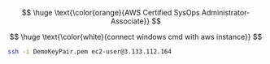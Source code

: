 $$
\huge \text{\color{orange}{AWS Certified SysOps Administrator-Associate}}
$$

$$
\huge \text{\color{white}{connect windows cmd with aws instance}}
$$

```bash
ssh -i DemoKeyPair.pem ec2-user@3.133.112.164






